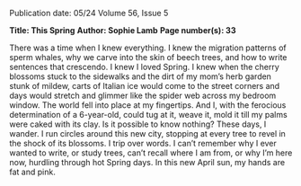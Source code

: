 Publication date: 05/24
Volume 56, Issue 5

**Title: This Spring**
**Author: Sophie Lamb**
**Page number(s): 33**

There was a time when I knew everything. 
I knew the migration patterns of sperm whales, why we carve into the skin of beech 
trees, and how to write sentences that crescendo. I knew I loved Spring. I knew when the 
cherry blossoms stuck to the sidewalks and the dirt of my mom’s herb garden stunk of 
mildew, carts of Italian ice would come to the street corners and days would stretch and 
glimmer like the spider web across my bedroom window. 
The world fell into place at my fingertips. And I, with the ferocious determination of 
a 6-year-old, could tug at it, weave it, mold it till my palms were caked with its clay. 
Is it possible to know nothing?
These days, I wander. I run circles around this new city, stopping at every tree to revel 
in the shock of its blossoms. I trip over words. I can’t remember why I ever wanted to 
write, or study trees, can’t recall where I am from, or why I’m here now, hurdling through 
hot Spring days.
In this new April sun, my hands are fat and pink.